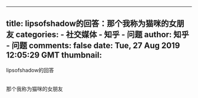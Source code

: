 
---
title: lipsofshadow的回答：那个我称为猫咪的女朋友
categories: 
    - 社交媒体
    - 知乎 - 问题
author: 知乎 - 问题
comments: false
date: Tue, 27 Aug 2019 12:05:29 GMT
thumbnail: 
---

<div>   
lipsofshadow的回答<br><br><p>那个我称为猫咪的女朋友</p>  
</div>
            